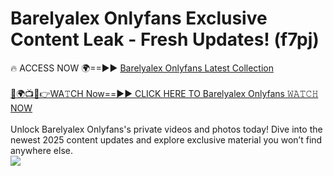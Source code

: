 # Barelyalex Onlyfans Exclusive Content Leak - Fresh Updates! (f7pj)

🔥 ACCESS NOW 🌍==►► <a href="https://tinyurl.com/kvy9nzfs" rel="nofollow">Barelyalex Onlyfans Latest Collection</a>
<br><br>
[🔴🌍📺📱👉WA𝚃CH Now==►► CLICK HERE TO Barelyalex Onlyfans 𝚆𝙰𝚃𝙲𝙷 NOW](https://tinyurl.com/kvy9nzfs)
<br><br>
Unlock Barelyalex Onlyfans's private videos and photos today! Dive into the newest 2025 content updates and explore exclusive material you won’t find anywhere else.
<br>
<a href="https://tinyurl.com/kvy9nzfs" rel="nofollow" data-target="animated-image.originalLink"><img src="https://camo.githubusercontent.com/8a4f000d20f83aca3bf7ec5f350d767afa0574a8a352519fd8cfa583a6f93a33/68747470733a2f2f692e696d6775722e636f6d2f644a486b345a712e676966" data-canonical-src="https://i.imgur.com/dJHk4Zq.gif" style="max-width: 100%; display: inline-block;" data-target="animated-image.originalImage"></a>
<br>
